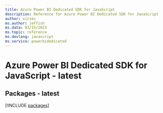 ```yaml
---
title: Azure Power BI Dedicated SDK for JavaScript
description: Reference for Azure Power BI Dedicated SDK for JavaScript
author: xirzec
ms.author: jeffish
ms.data: 03/15/2023
ms.topic: reference
ms.devlang: javascript
ms.service: powerbidedicated
---
```

# Azure Power BI Dedicated SDK for JavaScript - latest
## Packages - latest
[!INCLUDE [packages](power-bi-dedicated-index.md)]